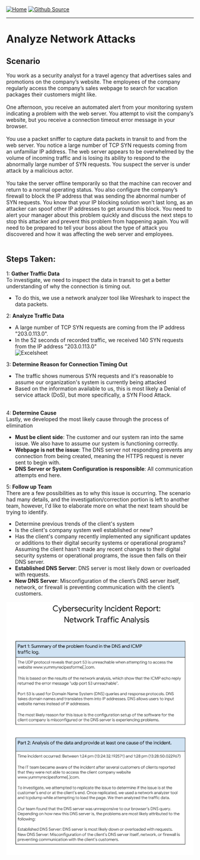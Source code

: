 <div style="display: inline-block;">
  <a href="https://breachopen.github.io/Chas-Riley/">
    <img src="https://img.shields.io/badge/Home-3ba0e6" alt="Home">
  </a>
</div>

<div style="display: inline-block;">
  <a href="https://github.com/BreachOpen/Chas-Riley/" target="_blank">
    <img src="https://img.shields.io/badge/Github_Source-3ba0e6" alt="Github Source">
  </a>
</div>

---

# Analyze Network Attacks

## Scenario
You work as a security analyst for a travel agency that advertises sales and promotions on the company’s website. The employees of the company regularly access the company’s sales webpage to search for vacation packages their customers might like. 
<br /><br />
One afternoon, you receive an automated alert from your monitoring system indicating a problem with the web server. You attempt to visit the company’s website, but you receive a connection timeout error message in your browser.
<br /><br />
You use a packet sniffer to capture data packets in transit to and from the web server. You notice a large number of TCP SYN requests coming from an unfamiliar IP address. The web server appears to be overwhelmed by the volume of incoming traffic and is losing its ability to respond to the abnormally large number of SYN requests. You suspect the server is under attack by a malicious actor. 
<br /><br />
You take the server offline temporarily so that the machine can recover and return to a normal operating status. You also configure the company’s firewall to block the IP address that was sending the abnormal number of SYN requests. You know that your IP blocking solution won’t last long, as an attacker can spoof other IP addresses to get around this block. You need to alert your manager about this problem quickly and discuss the next steps to stop this attacker and prevent this problem from happening again. You will need to be prepared to tell your boss about the type of attack you discovered and how it was affecting the web server and employees.
<br /><br />

## Steps Taken:
1: **Gather Traffic Data**<br />
To investigate, we need to inspect the data in transit to get a better understanding of why the connection is timing out.
- To do this, we use a  network analyzer tool like Wireshark to inspect the data packets.

2: **Analyze Traffic Data**<br />
- A large number of TCP SYN requests are coming from the IP address "203.0.113.0".
- In the 52 seconds of recorded traffic, we received 140 SYN requests from the IP address "203.0.113.0" <br />
![Excelsheet](../../assets/img/attack/1.png)

3: **Determine Reason for Connection Timing Out**<br />
- The traffic shows numerous SYN requests and it's reasonable to assume our organization's system is currently being attacked
- Based on the information available to us, this is most likely a Denial of service attack (DoS), but more specifically, a SYN Flood Attack.
<br /><br />

4: **Determine Cause**<br />
Lastly, we developed the most likely cause through the process of elimination
- **Must be client side**: The customer and our system ran into the same issue. We also have to assume our system is functioning correctly. 
- **Webpage is not the issue**: The DNS server not responding prevents any connection from being created, meaning the HTTPS request is never sent to begin with. 
- **DNS Server or System Configuration is responsible**: All communication attempts end here.

5: **Follow up Team**<br />
There are a few possibilities as to why this issue is occurring. The scenario had many details, and the investigation/correction portion is left to another team, however, I'd like to elaborate more on what the next team should be trying to identify.
- Determine previous trends of the client's system
- Is the client's company system well established or new?
- Has the client's company recently implemented any significant updates or additions to their digital security systems or operational programs?<br />
Assuming the client hasn't made any recent changes to their digital security systems or operational programs, the issue then falls on their DNS server.
- **Established DNS Server**: DNS server is most likely down or overloaded with requests.
- **New DNS Server**: Misconfiguration of the client’s DNS server itself, network, or firewall is preventing communication with the client’s customers.

![Cybersecurity Incident Report](../../assets/img/cir/3.png)

